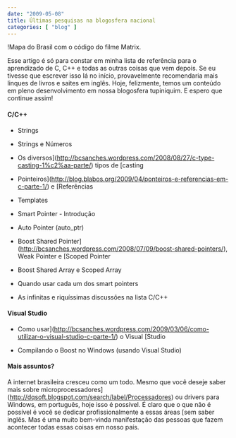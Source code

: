 ```yaml
---
date: "2009-05-08"
title: Últimas pesquisas na blogosfera nacional
categories: [ "blog" ]
---
```

!Mapa do Brasil com o código do filme Matrix.

Esse artigo é só para constar em minha lista de referência para o aprendizado de C, C++ e todas as outras coisas que vem depois. Se eu tivesse que escrever isso lá no início, provavelmente recomendaria mais linques de livros e saites em inglês. Hoje, felizmente, temos um conteúdo em pleno desenvolvimento em nossa blogosfera tupiniquim. E espero que continue assim!

#### C/C++

	
  * Strings

	
  * Strings e Números

	
  * Os diversos](http://bcsanches.wordpress.com/2008/08/27/c-type-casting-1%c2%aa-parte/) tipos de [casting

	
  * Pointeiros](http://blog.blabos.org/2009/04/ponteiros-e-referencias-em-c-parte-1/) e [Referências

	
  * Templates

	
  * Smart Pointer - Introdução

	
  * Auto Pointer (auto_ptr)

	
  * Boost Shared Pointer](http://bcsanches.wordpress.com/2008/07/09/boost-shared-pointers/), Weak Pointer e [Scoped Pointer

	
  * Boost Shared Array e Scoped Array 

	
  * Quando usar cada um dos smart pointers

	
  * As infinitas e riquíssimas discussões na lista C/C++

#### Visual Studio

	
  * Como usar](http://bcsanches.wordpress.com/2009/03/06/como-utilizar-o-visual-studio-c-parte-1/) o Visual [Studio

	
  * Compilando o Boost no Windows (usando Visual Studio)

#### Mais assuntos?

A internet brasileira cresceu como um todo. Mesmo que você deseje saber mais sobre microprocessadores](http://dqsoft.blogspot.com/search/label/Processadores) ou drivers para Windows, em português, hoje isso é possível. É claro que o que não é possível é você se dedicar profissionalmente a essas áreas [sem saber inglês. Mas é uma muito bem-vinda manifestação das pessoas que fazem acontecer todas essas coisas em nosso país.
